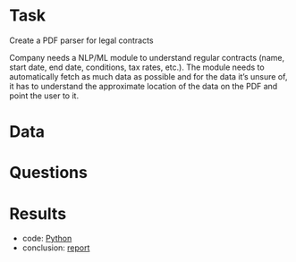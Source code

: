 
# Task
Create a PDF parser for legal contracts

Company needs a NLP/ML module to understand regular contracts (name, start date, end date, conditions, tax rates, etc.). 
The module needs to automatically fetch as much data as possible and for the data it’s unsure of, it has to understand the approximate location 
of the data on the PDF and point the user to it.

# Data


# Questions


# Results

- code: [Python](https://github.com/yurywallet/test_assignments/blob/main/Bolt_(BA%2Csupport)/orders_tickets_bolt.py)
- conclusion: [report](https://github.com/yurywallet/test_assignments/blob/main/Bolt_(BA%2Csupport)/Business_Analyst_report_yury_koshelyuk.pdf)


